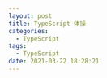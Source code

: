 ```yaml
---
layout: post
title: TypeScript 体操
categories:
  - TypeScript
tags:
  - TypeScript
date: 2021-03-22 18:28:21
---
```


#### 
